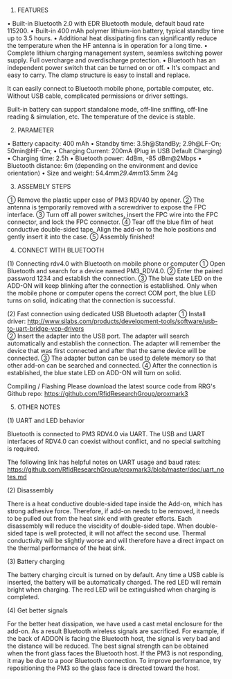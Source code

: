 1.	FEATURES

•	Built-in Bluetooth 2.0 with EDR Bluetooth module, default baud rate 115200.
•	Built-in 400 mAh polymer lithium-ion battery, typical standby time up to 3.5 hours.
•	Additional heat dissipating fins can significantly reduce the temperature when the HF antenna is in operation for a long time.
•	Complete lithium charging management system, seamless switching power supply. Full overcharge and overdischarge protection.
•	Bluetooth has an independent power switch that can be turned on or off.
•	It's compact and easy to carry. The clamp structure is easy to install and replace.


It can easily connect to Bluetooth mobile phone, portable computer, etc. Without USB cable, complicated permissions or driver settings.

Built-in battery can support standalone mode, off-line sniffing, off-line reading & simulation, etc. The temperature of the device is stable.



2.	PARAMETER

•	Battery capacity:	400 mAh
•	Standby time:	3.5h@StandBy; 2.9h@LF-On; 50min@HF-On;
•	Charging Current:	200mA (Plug in USB Default Charging)
•	Charging time:	2.5h
•	Bluetooth power:	4dBm, -85 dBm@2Mbps
•	Bluetooth distance:	6m (depending on the environment and device orientation)
•	Size and weight:	54.4mm*29.4mm*13.5mm 24g


3.	ASSEMBLY STEPS

①	Remove the plastic upper case of PM3 RDV40 by opener.
②	The antenna is temporarily removed with a screwdriver to expose the FPC interface.
③	Turn off all power switches, insert the FPC wire into the FPC connector, and lock the FPC connector.
④	Tear off the blue film of heat conductive double-sided tape. Align the add-on to the hole positions and gently insert it into the case.
⑤	Assembly finished!


  


4.	CONNECT WITH BLUETOOTH

(1)	Connecting rdv4.0 with Bluetooth on mobile phone or computer
①	Open Bluetooth and search for a device named PM3_RDV4.0.
②	Enter the paired password 1234 and establish the connection.
③	The blue state LED on the ADD-ON will keep blinking after the connection is established. Only when the mobile phone or computer opens the correct COM port, the blue LED turns on solid, indicating that the connection is successful.

(2)	Fast connection using dedicated USB Bluetooth adapter
①	Install driver:
http://www.silabs.com/products/development-tools/software/usb-to-uart-bridge-vcp-drivers  
②	Insert the adapter into the USB port. The adapter will search automatically and establish the connection. The adapter will remember the device that was first connected and after that the same device will be connected.
③	The adapter button can be used to delete memory so that other add-on can be searched and connected.
④	After the connection is established, the blue state LED on ADD-ON will turn on solid.
                               


Compiling / Flashing 
Please download the latest source code from RRG's Github repo:
https://github.com/RfidResearchGroup/proxmark3



5.	OTHER NOTES

(1)	UART and LED behavior

Bluetooth is connected to PM3 RDV4.0 via UART. The USB and UART interfaces of RDV4.0 can coexist without conflict, and no special switching is required. 

The following link has helpful notes on UART usage and baud rates:
https://github.com/RfidResearchGroup/proxmark3/blob/master/doc/uart_notes.md

(2)	Disassembly

There is a heat conductive double-sided tape inside the Add-on, which has strong adhesive force. Therefore, if add-on needs to be removed, it needs to be pulled out from the heat sink end with greater efforts. Each disassembly will reduce the viscidity of double-sided tape. When double-sided tape is well protected, it will not affect the second use. Thermal conductivity will be slightly worse and will therefore have a direct impact on the thermal performance of the heat sink.

(3)	Battery charging

The battery charging circuit is turned on by default. Any time a USB cable is inserted, the battery will be automatically charged. The red LED will remain bright when charging. 
The red LED will be extinguished when charging is completed.

(4)	Get better signals

For the better heat dissipation, we have used a cast metal enclosure for the add-on. As a result Bluetooth wireless signals are sacrificed. For example, if the back of ADDON is facing the Bluetooth host, the signal is very bad and the distance will be reduced. The best signal strength can be obtained when the front glass faces the Bluetooth host.
	If the PM3 is not responding, it may be due to a poor Bluetooth connection. To improve performance, try repositioning the PM3 so the glass face is directed toward the host.

